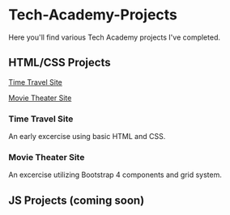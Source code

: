 # Tech-Academy-Projects

Here you'll find various Tech Academy projects I've completed.

## HTML/CSS Projects

[Time Travel Site](https://github.com/Michaelstau/Tech-Academy-Projects/tree/main/HTML_and_CSS/project)

[Movie Theater Site](https://github.com/Michaelstau/Tech-Academy-Projects/tree/main/HTML_and_CSS/bootstrap4_project)

### Time Travel Site

An early excercise using basic HTML and CSS.

### Movie Theater Site

An excercise utilizing Bootstrap 4 components and grid system.

## JS Projects (coming soon)
